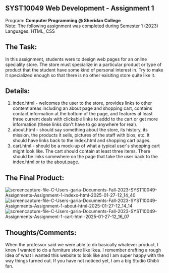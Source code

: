 ## SYST10049 Web Development - Assignment 1
Program: **Computer Programming @ Sheridan College** <br>
Note: The following assignment was completed during Semester 1 (2023) <br>
Languages: HTML, CSS 

## The Task:
In this assignment, students were to design web pages for an online speciality store. The store must specialize in a particular product or type of product that the student have some kind of personal interest in. Try to make it specialized enough so that there is no other exisiting store quite like it. 

## Details: 
1. index.html - welcomes the user to the store, provides links to other content areas including an about page and shopping cart, contains contact information at the bottom of the page, and features at least three current deals with clickable links to addd to the cart or get more information (these links don't have to go anywhere for real).
2. about.html - should say something about the store, its history, its mission, the products it sells, pictures of the staff with bios, etc. It should have links back to the index.html and shopping cart pages.
3. cart.html - should be a mock-up of what a typical user's shopping cart might look like. The cart should contain at least three items. There should be links somewhere on the page that take the user back to the index.html or to the about.page.

## The Final Product: 
![screencapture-file-C-Users-garia-Documents-Fall-2023-SYST10049-Assignments-Assignment-1-indexx-html-2025-01-27-12_14_40](https://github.com/user-attachments/assets/1412e2f9-53e1-4e68-bd73-89d2ca2b3365)
![screencapture-file-C-Users-garia-Documents-Fall-2023-SYST10049-Assignments-Assignment-1-about-html-2025-01-27-12_14_14](https://github.com/user-attachments/assets/7c12f3a6-a45d-4490-9364-3c14f66885e7)
![screencapture-file-C-Users-garia-Documents-Fall-2023-SYST10049-Assignments-Assignment-1-cart-html-2025-01-27-12_16_07](https://github.com/user-attachments/assets/a15c3195-9565-4a25-bb56-a86a06f8fe1f)

## Thoughts/Comments: 
When the professor said we were able to do basically whatever product, I knew I wanted to do a furniture store like Ikea. I remember drafting a rough idea of what I wanted this website to look like and I am super happy with the way things turned out. If you have not noticed yet, I am a big Studio Ghibli fan. 


